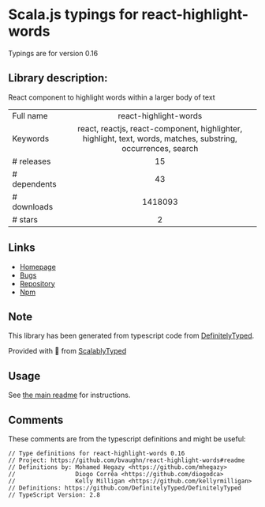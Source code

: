 
# Scala.js typings for react-highlight-words

Typings are for version 0.16

## Library description:
React component to highlight words within a larger body of text

|                    |                 |
| ------------------ | :-------------: |
| Full name          | react-highlight-words |
| Keywords           | react, reactjs, react-component, highlighter, highlight, text, words, matches, substring, occurrences, search |
| # releases         | 15 |
| # dependents       | 43 |
| # downloads        | 1418093 |
| # stars            | 2 |

## Links
- [Homepage](https://github.com/bvaughn/react-highlight-words#readme)
- [Bugs](https://github.com/bvaughn/react-highlight-words/issues)
- [Repository](https://github.com/bvaughn/react-highlight-words)
- [Npm](https://www.npmjs.com/package/react-highlight-words)
    


## Note
This library has been generated from typescript code from [DefinitelyTyped](https://definitelytyped.org).

Provided with :purple_heart: from [ScalablyTyped](https://github.com/oyvindberg/ScalablyTyped)

## Usage
See [the main readme](../../readme.md) for instructions.

## Comments

These comments are from the typescript definitions and might be useful:
```
// Type definitions for react-highlight-words 0.16
// Project: https://github.com/bvaughn/react-highlight-words#readme
// Definitions by: Mohamed Hegazy <https://github.com/mhegazy>
//                 Diogo Corrêa <https://github.com/diogodca>
//                 Kelly Milligan <https://github.com/kellyrmilligan>
// Definitions: https://github.com/DefinitelyTyped/DefinitelyTyped
// TypeScript Version: 2.8

```

